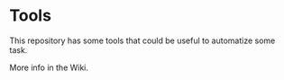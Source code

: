# Tools
This repository has some tools that could be useful to automatize some task.

More info in the Wiki.
